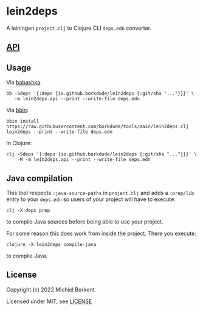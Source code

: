 # lein2deps

A leiningen `project.clj` to Clojure CLI `deps.edn` converter.

## [API]((API.md))

## Usage

Via [babashka](https://babashka.org/):

``` shell
bb -Sdeps '{:deps {io.github.borkdude/lein2deps {:git/sha "..."}}}' \
   -m lein2deps.api --print --write-file deps.edn
```

Via [bbin](https://github.com/babashka/bbin):

``` shell
bbin install https://raw.githubusercontent.com/borkdude/tools/main/lein2deps.clj
lein2deps --print --write-file deps.edn
```

In Clojure:

``` shell
clj -Sdeps '{:deps {io.github.borkdude/lein2deps {:git/sha "..."}}}' \
    -M -m lein2deps.api --print --write-file deps.edn
```

## Java compilation

This tool respects `:java-source-paths` in `project.clj` and adds a `:prep/lib`
entry to your `deps.edn` so users of your project will have to execute:

```
clj -X:deps prep
```

to compile Java sources before being able to use your project.

For some reason this does work from inside the project. There you execute:

``` shell
clojure -X:lein2deps compile-java
```

to compile Java.

## License

Copyright (c) 2022 Michiel Borkent.

Licensed under MIT, see [LICENSE](LICENSE)
